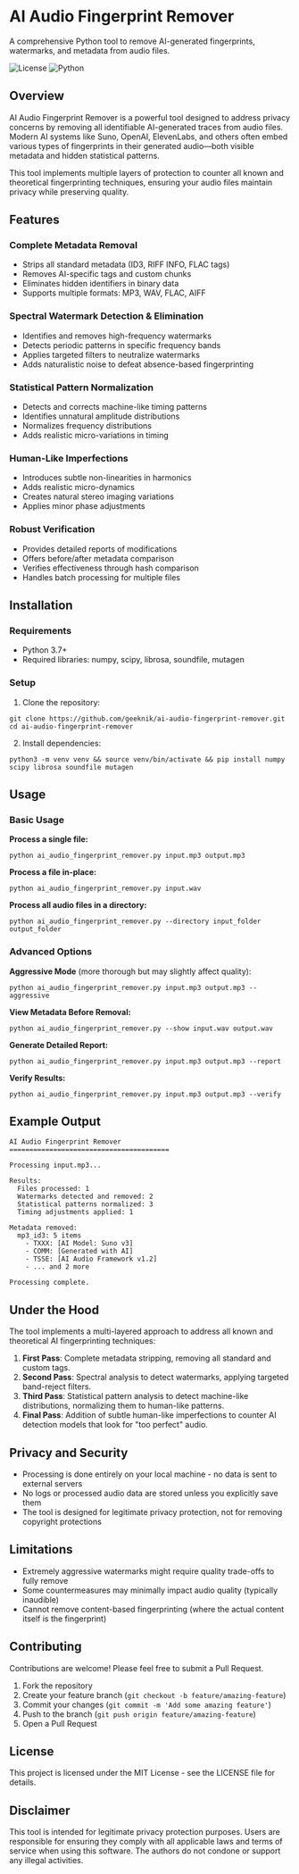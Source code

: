 # AI Audio Fingerprint Remover

A comprehensive Python tool to remove AI-generated fingerprints, watermarks, and metadata from audio files.

![License](https://img.shields.io/badge/license-MIT-blue.svg)
![Python](https://img.shields.io/badge/python-3.7%2B-blue)

## Overview

AI Audio Fingerprint Remover is a powerful tool designed to address privacy concerns by removing all identifiable AI-generated traces from audio files. Modern AI systems like Suno, OpenAI, ElevenLabs, and others often embed various types of fingerprints in their generated audio—both visible metadata and hidden statistical patterns.

This tool implements multiple layers of protection to counter all known and theoretical fingerprinting techniques, ensuring your audio files maintain privacy while preserving quality.

## Features

### Complete Metadata Removal
- Strips all standard metadata (ID3, RIFF INFO, FLAC tags)
- Removes AI-specific tags and custom chunks
- Eliminates hidden identifiers in binary data
- Supports multiple formats: MP3, WAV, FLAC, AIFF

### Spectral Watermark Detection & Elimination
- Identifies and removes high-frequency watermarks
- Detects periodic patterns in specific frequency bands
- Applies targeted filters to neutralize watermarks
- Adds naturalistic noise to defeat absence-based fingerprinting

### Statistical Pattern Normalization
- Detects and corrects machine-like timing patterns
- Identifies unnatural amplitude distributions
- Normalizes frequency distributions
- Adds realistic micro-variations in timing

### Human-Like Imperfections
- Introduces subtle non-linearities in harmonics
- Adds realistic micro-dynamics
- Creates natural stereo imaging variations
- Applies minor phase adjustments

### Robust Verification
- Provides detailed reports of modifications
- Offers before/after metadata comparison
- Verifies effectiveness through hash comparison
- Handles batch processing for multiple files

## Installation

### Requirements
- Python 3.7+
- Required libraries: numpy, scipy, librosa, soundfile, mutagen

### Setup

1. Clone the repository:
```
git clone https://github.com/geeknik/ai-audio-fingerprint-remover.git
cd ai-audio-fingerprint-remover
```

2. Install dependencies:
```
python3 -m venv venv && source venv/bin/activate && pip install numpy scipy librosa soundfile mutagen
```

## Usage

### Basic Usage

**Process a single file:**
```
python ai_audio_fingerprint_remover.py input.mp3 output.mp3
```

**Process a file in-place:**
```
python ai_audio_fingerprint_remover.py input.wav
```

**Process all audio files in a directory:**
```
python ai_audio_fingerprint_remover.py --directory input_folder output_folder
```

### Advanced Options

**Aggressive Mode** (more thorough but may slightly affect quality):
```
python ai_audio_fingerprint_remover.py input.mp3 output.mp3 --aggressive
```

**View Metadata Before Removal:**
```
python ai_audio_fingerprint_remover.py --show input.wav output.wav
```

**Generate Detailed Report:**
```
python ai_audio_fingerprint_remover.py input.mp3 output.mp3 --report
```

**Verify Results:**
```
python ai_audio_fingerprint_remover.py input.mp3 output.mp3 --verify
```

## Example Output

```
AI Audio Fingerprint Remover
========================================

Processing input.mp3...

Results:
  Files processed: 1
  Watermarks detected and removed: 2
  Statistical patterns normalized: 3
  Timing adjustments applied: 1

Metadata removed:
  mp3_id3: 5 items
    - TXXX: [AI Model: Suno v3]
    - COMM: [Generated with AI]
    - TSSE: [AI Audio Framework v1.2]
    - ... and 2 more

Processing complete.
```

## Under the Hood

The tool implements a multi-layered approach to address all known and theoretical AI fingerprinting techniques:

1. **First Pass**: Complete metadata stripping, removing all standard and custom tags.
2. **Second Pass**: Spectral analysis to detect watermarks, applying targeted band-reject filters.
3. **Third Pass**: Statistical pattern analysis to detect machine-like distributions, normalizing them to human-like patterns.
4. **Final Pass**: Addition of subtle human-like imperfections to counter AI detection models that look for "too perfect" audio.

## Privacy and Security

- Processing is done entirely on your local machine - no data is sent to external servers
- No logs or processed audio data are stored unless you explicitly save them
- The tool is designed for legitimate privacy protection, not for removing copyright protections

## Limitations

- Extremely aggressive watermarks might require quality trade-offs to fully remove
- Some countermeasures may minimally impact audio quality (typically inaudible)
- Cannot remove content-based fingerprinting (where the actual content itself is the fingerprint)

## Contributing

Contributions are welcome! Please feel free to submit a Pull Request.

1. Fork the repository
2. Create your feature branch (`git checkout -b feature/amazing-feature`)
3. Commit your changes (`git commit -m 'Add some amazing feature'`)
4. Push to the branch (`git push origin feature/amazing-feature`)
5. Open a Pull Request

## License

This project is licensed under the MIT License - see the LICENSE file for details.

## Disclaimer

This tool is intended for legitimate privacy protection purposes. Users are responsible for ensuring they comply with all applicable laws and terms of service when using this software. The authors do not condone or support any illegal activities.
